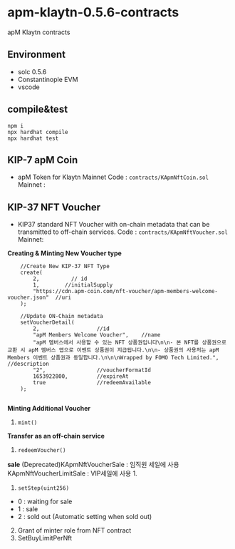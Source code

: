 # apm-klaytn-0.5.6-contracts
apM Klaytn contracts

## Environment
* solc 0.5.6
* Constantinople EVM
* vscode

## compile&test
```
npm i
npx hardhat compile
npx hardhat test
```

## KIP-7 apM Coin
* apM Token for Klaytn Mainnet
Code : `contracts/KApmNftCoin.sol`  
Mainnet :  


## KIP-37 NFT Voucher
* KIP37 standard NFT Voucher with on-chain metadata that can be transmitted to off-chain services.
Code : `contracts/KApmNftVoucher.sol`  
Mainnet:  


**Creating & Minting New Voucher type**
```
    //Create New KIP-37 NFT Type
    create(
        2,          // id
        1,        //initialSupply
        "https://cdn.apm-coin.com/nft-voucher/apm-members-welcome-voucher.json"  //uri
    );
        
    //Update ON-Chain metadata
    setVoucherDetail(    
        2,                  //id
        "apM Members Welcome Voucher",    //name
        "apM 멤버스에서 사용할 수 있는 NFT 상품권입니다\n\n- 본 NFT를 상품권으로 교환 시 apM 멤버스 앱으로 이벤트 상품권이 지급됩니다.\n\n- 상품권의 사용처는 apM Members 이벤트 상품권과 동일합니다.\n\n\nWrapped by FOMO Tech Limited.", //description
        "2",                //voucherFormatId
        1653922800,         //expireAt
        true                //redeemAvailable
    );
      
```

**Minting Additional Voucher**
1. `mint()`

**Transfer as an off-chain service**
1. `redeemVoucher()`


**sale**
(Deprecated)KApmNftVoucherSale : 임직원 세일에 사용
KApmNftVoucherLimitSale : VIP세일에 사용
1.

1. `setStep(uint256)`
- 0 : waiting for sale
- 1 : sale
- 2 : sold out (Automatic setting when sold out)
2. Grant of minter role from NFT contract
3. SetBuyLimitPerNft


